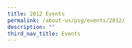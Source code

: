 ```yaml
---
title: 2012 Events
permalink: /about-us/psg/events/2012/
description: ""
third_nav_title: Events
---
```

